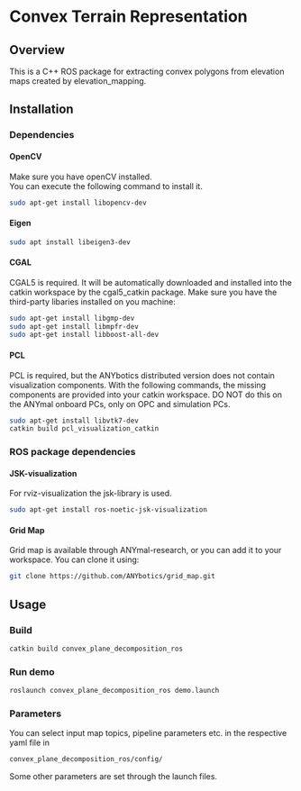 # Convex Terrain Representation #

## Overview
This is a C++ ROS package for extracting convex polygons from elevation maps created by elevation_mapping.  

## Installation

### Dependencies

#### OpenCV
Make sure you have openCV installed.  
You can execute the following command to install it.
```bash
sudo apt-get install libopencv-dev
```

#### Eigen
```bash
sudo apt install libeigen3-dev
```

#### CGAL
CGAL5 is required. It will be automatically downloaded and installed into the catkin workspace by the cgal5_catkin package.
Make sure you have the third-party libaries installed on you machine:
```bash
sudo apt-get install libgmp-dev
sudo apt-get install libmpfr-dev
sudo apt-get install libboost-all-dev
```

#### PCL
PCL is required, but the ANYbotics distributed version does not contain visualization components. 
With the following commands, the missing components are provided into your catkin workspace. 
DO NOT do this on the ANYmal onboard PCs, only on OPC and simulation PCs.
```bash
sudo apt-get install libvtk7-dev
catkin build pcl_visualization_catkin
```

### ROS package dependencies

#### JSK-visualization
For rviz-visualization the jsk-library is used.
```bash
sudo apt-get install ros-noetic-jsk-visualization
```

#### Grid Map
Grid map is available through ANYmal-research, or you can add it to your workspace. You can clone it using:
```bash
git clone https://github.com/ANYbotics/grid_map.git
```

## Usage
### Build
```bash
catkin build convex_plane_decomposition_ros
```
### Run demo
```bash
roslaunch convex_plane_decomposition_ros demo.launch
```

### Parameters
You can select input map topics, pipeline parameters etc. in the respective yaml file in
```bash
convex_plane_decomposition_ros/config/
```
Some other parameters are set through the launch files.
